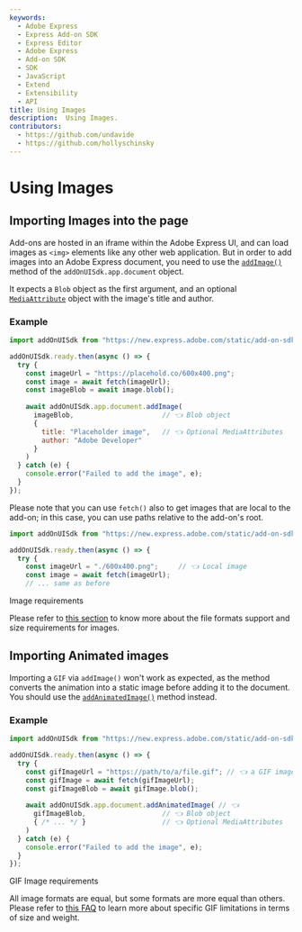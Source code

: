 ```yaml
---
keywords:
  - Adobe Express
  - Express Add-on SDK
  - Express Editor
  - Adobe Express
  - Add-on SDK
  - SDK
  - JavaScript
  - Extend
  - Extensibility
  - API
title: Using Images
description:  Using Images.
contributors:
  - https://github.com/undavide
  - https://github.com/hollyschinsky
---
```

# Using Images

## Importing Images into the page

Add-ons are hosted in an iframe within the Adobe Express UI, and can load images as `<img>` elements like any other web application. But in order to add images into an Adobe Express document, you need to use the [`addImage()`](../../../references/addonsdk/app-document.md#addimage) method of the `addOnUISdk.app.document` object.

It expects a `Blob` object as the first argument, and an optional [`MediaAttribute`](../../../references/addonsdk/app-document.md#mediaattributes) object with the image's title and author.

### Example

```js
import addOnUISdk from "https://new.express.adobe.com/static/add-on-sdk/sdk.js";

addOnUISdk.ready.then(async () => {
  try {
    const imageUrl = "https://placehold.co/600x400.png";
    const image = await fetch(imageUrl);
    const imageBlob = await image.blob();
  
    await addOnUISdk.app.document.addImage(
      imageBlob,                      // 👈 Blob object
      {                               
        title: "Placeholder image",   // 👈 Optional MediaAttributes
        author: "Adobe Developer"
      }
    )
  } catch (e) {
    console.error("Failed to add the image", e);
  }
});
```

Please note that you can use `fetch()` also to get images that are local to the add-on; in this case, you can use paths relative to the add-on's root.

```js
import addOnUISdk from "https://new.express.adobe.com/static/add-on-sdk/sdk.js";

addOnUISdk.ready.then(async () => {
  try {
    const imageUrl = "./600x400.png";     // 👈 Local image 
    const image = await fetch(imageUrl);
    // ... same as before
```

<InlineAlert slots="header, text" variant="info"/>

Image requirements

Please refer to [this section](../../../references/addonsdk/app-document.md#image-requirements) to know more about the file formats support and size requirements for images.

## Importing Animated images

Importing a `GIF` via `addImage()` won't work as expected, as the method converts the animation into a static image before adding it to the document. You should use the [`addAnimatedImage()`](../../../references/addonsdk/app-document.md#addanimatedimage) method instead.

### Example

```js
import addOnUISdk from "https://new.express.adobe.com/static/add-on-sdk/sdk.js";

addOnUISdk.ready.then(async () => {
  try {
    const gifImageUrl = "https://path/to/a/file.gif"; // 👈 a GIF image
    const gifImage = await fetch(gifImageUrl);
    const gifImageBlob = await gifImage.blob();
  
    await addOnUISdk.app.document.addAnimatedImage( // 👈 
      gifImageBlob,                   // 👈 Blob object
      { /* ... */ }                   // 👈 Optional MediaAttributes
    )
  } catch (e) {
    console.error("Failed to add the image", e);
  }
});
```

<InlineAlert slots="header, text" variant="warning"/>

GIF Image requirements

All image formats are equal, but some formats are more equal than others. Please refer to [this FAQ](../../faq.md#are-animated-gifs-supported-when-importing-or-dragging-content-to-the-document) to learn more about specific GIF limitations in terms of size and weight.